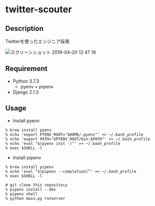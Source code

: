 # twitter-scouter
## Description
Twitterを使ったエンジニア採用

![スクリーンショット 2019-04-20 12 47 19](https://user-images.githubusercontent.com/13377817/56452272-1b2b8c00-636b-11e9-8d50-8d87701a490e.png)
## Requirement
- Python 3.7.3
  - pyenv + pipenv
- Django 2.1.3

## Usage
- Install pyenv
```
% brew install pyenv
% echo 'export PYENV_ROOT="$HOME/.pyenv"' >> ~/.bash_profile
% echo 'export PATH="$PYENV_ROOT/bin:$PATH"' >> ~/.bash_profile
% echo 'eval "$(pyenv init -)"' >> ~/.bash_profile
% exec $SHELL -l
```

- Install pipenv
```
% brew install pipenv
% echo 'eval "$(pipenv --completion)”' >> ~/.bash_profile
% exec $SHELL -l
```

```
# git clone this repositocy
% pipenv install --dev
% pipenv shell
% python main.py runserver
```
